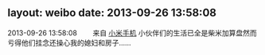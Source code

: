 layout: weibo
date: 2013-09-26 13:58:08
---
<meta name="referrer" content="no-referrer" />

2013-09-26 13:58:08  &nbsp;&nbsp;&nbsp;&nbsp;&nbsp;&nbsp; 来自 <a href="http://app.weibo.com/t/feed/22zMnn" rel="nofollow">小米手机</a>
小伙伴们的生活已全是柴米加算盘然而亏得他们挂念还操心我的媳妇和房子…… ​​​
